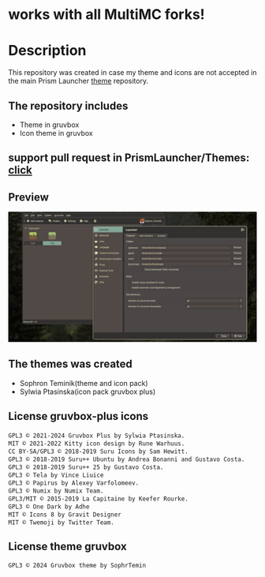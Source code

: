 # works with all MultiMC forks!
# Description
This repository was created in case my theme and icons are not accepted in the main Prism Launcher [theme](https://github.com/PrismLauncher/Themes) repository.
## The repository includes
* Theme in gruvbox
* Icon theme in gruvbox

## support pull request in PrismLauncher/Themes: [click](https://github.com/PrismLauncher/Themes/pull/56) 

## Preview
![preview](preview.png)

## The themes was created
* Sophron Teminik(theme and icon pack)
* Sylwia Ptasinska(icon pack gruvbox plus)
## License gruvbox-plus icons

    GPL3 © 2021-2024 Gruvbox Plus by Sylwia Ptasinska.
    MIT © 2021-2022 Kitty icon design by Rune Warhuus.
    CC BY-SA/GPL3 © 2018-2019 Suru Icons by Sam Hewitt.
    GPL3 © 2018-2019 Suru++ Ubuntu by Andrea Bonanni and Gustavo Costa.
    GPL3 © 2018-2019 Suru++ 25 by Gustavo Costa.
    GPL3 © Tela by Vince Liuice
    GPL3 © Papirus by Alexey Varfolomeev.
    GPL3 © Numix by Numix Team.
    GPL3/MIT © 2015-2019 La Capitaine by Keefer Rourke.
    GPL3 © One Dark by Adhe
    MIT © Icons 8 by Gravit Designer
    MIT © Twemoji by Twitter Team.

## License theme gruvbox
```
GPL3 © 2024 Gruvbox theme by SophrTemin
```
